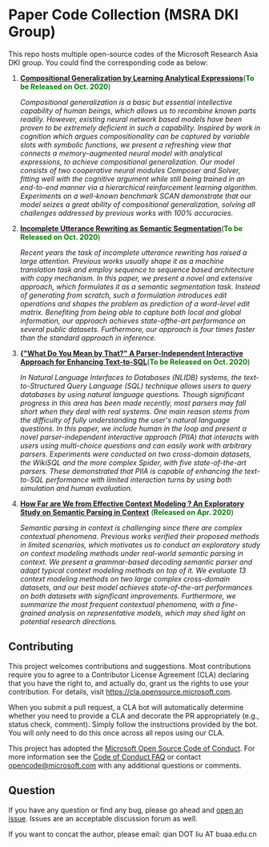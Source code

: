 # Paper Code Collection (MSRA DKI Group)

This repo hosts multiple open-source codes of the Microsoft Research Asia DKI group. You could find the corresponding code as below:

1. **[Compositional Generalization by Learning Analytical Expressions](compositional_generalization)**(<span style="color:green;"><b>To be Released on Oct. 2020</b></span>)

    *Compositional generalization is a basic but essential intellective capability of human beings, which allows us to recombine known parts readily. However, existing neural network based models have been proven to be extremely deficient in such a capability. Inspired by work in cognition which argues compositionality can be captured by variable slots with symbolic functions, we present a refreshing view that connects a memory-augmented neural model with analytical expressions, to achieve compositional generalization. Our model consists of two cooperative neural modules Composer and Solver, fitting well with the cognitive argument while still being trained in an end-to-end manner via a hierarchical reinforcement learning algorithm. Experiments on a well-known benchmark SCAN demonstrate that our model seizes a great ability of compositional generalization, solving all challenges addressed by previous works with 100% accuracies.*

1. **[Incomplete Utterance Rewriting as Semantic Segmentation](incomplete_utterance_rewriting)**(<span style="color:green;"><b>To be Released on Oct. 2020</b></span>)

    *Recent years the task of incomplete utterance rewriting has raised a large attention. Previous works usually shape it as a machine translation task and employ sequence to sequence based architecture with copy mechanism. In this paper, we present a novel and extensive approach, which formulates it as a semantic segmentation task. Instead of generating from scratch, such a formulation introduces edit operations and shapes the problem as prediction of a word-level edit matrix. Benefiting from being able to capture both local and global information, our approach achieves state-ofthe-art performance on several public datasets. Furthermore, our approach is four times faster than the standard approach in inference.*

1. **[{"What Do You Mean by That?" A Parser-Independent Interactive Approach for Enhancing Text-to-SQL](interactive_text_to_sql)**(<span style="color:green;"><b>To be Released on Oct. 2020</b></span>)

    *In Natural Language Interfaces to Databases (NLIDB) systems, the text-to-Structured Query Language (SQL) technique allows users to query databases by using natural language questions. Though significant progress in this area has been made recently, most parsers may fall short when they deal with real systems. One main reason stems from the difficulty of fully understanding the user's natural language questions. In this paper, we include human in the loop and present a novel parser-independent interactive approach (PIIA) that interacts with users using multi-choice questions and can easily work with arbitrary parsers. Experiments were conducted on two cross-domain datasets, the WikiSQL and the more complex Spider, with five state-of-the-art parsers. These demonstrated that PIIA is capable of enhancing the text-to-SQL performance with limited interaction turns by using both simulation and human evaluation.*

1. **[How Far are We from Effective Context Modeling ? An Exploratory Study on Semantic Parsing in Context](semantic_parsing_in_context)** (<span style="color:green;"><b>Released on Apr. 2020</b></span>)

    *Semantic parsing in context is challenging since there are complex contextual phenomena. Previous works verified their proposed methods in limited scenarios, which motivates us to conduct an exploratory study on context modeling methods under real-world semantic parsing in context. We present a grammar-based decoding semantic parser and adapt typical context modeling methods on top of it. We evaluate 13 context modeling methods on two large complex cross-domain datasets, and our best model achieves state-of-the-art performances on both datasets with significant improvements. Furthermore, we summarize the most frequent contextual phenomena, with a fine-grained analysis on representative models, which may shed light on potential research directions.*


## Contributing

This project welcomes contributions and suggestions.  Most contributions require you to agree to a
Contributor License Agreement (CLA) declaring that you have the right to, and actually do, grant us
the rights to use your contribution. For details, visit https://cla.opensource.microsoft.com.

When you submit a pull request, a CLA bot will automatically determine whether you need to provide
a CLA and decorate the PR appropriately (e.g., status check, comment). Simply follow the instructions
provided by the bot. You will only need to do this once across all repos using our CLA.

This project has adopted the [Microsoft Open Source Code of Conduct](https://opensource.microsoft.com/codeofconduct/).
For more information see the [Code of Conduct FAQ](https://opensource.microsoft.com/codeofconduct/faq/) or
contact [opencode@microsoft.com](mailto:opencode@microsoft.com) with any additional questions or comments.

## Question

If you have any question or find any bug, please go ahead and [open an issue](https://github.com/microsoft/ContextualSP/issues). Issues are an acceptable discussion forum as well.

If you want to concat the author, please email: qian DOT liu AT buaa.edu.cn 